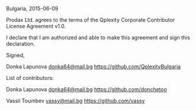 Bulgaria, 2015-06-09

Prodax Ltd. agrees to the terms of the Qplexity Corporate Contributor License
Agreement v1.0.

I declare that I am authorized and able to make this agreement and sign this
declaration.

Signed,

Donka Lapunova donka64@mail.bg https://github.com/QplexityBulgaria

List of contributors:

Donka Lapunova donka64@mail.bg https://github.com/donchetoo

Vassil Toumbev vassy@mail.bg https://github.com/vassy
